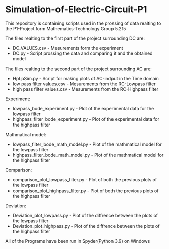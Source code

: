 # Simulation-of-Electric-Circuit-P1

This repository is containing scripts used in the prossing of data realting to the P1-Project 
form Mathematics-Technology Group 5.215

The files realting to the first part of the project surrounding DC are:
- DC_VALUES.csv - Mesurements form the experiment
- DC.py - Script prossing the data and comparing it and the obtained model

The files realting to the second part of the project surrounding AC are:
- HpLpSim.py - Script for making plots of AC-indput in the Time domain
- low pass filter values.csv - Mesurements from the RC-Lowpass filter
- high pass filter values.csv - Mesurements from the RC-Highpass filter

Experiment:
- lowpass_bode_experiment.py - Plot of the experimental data for the lowpass filter
- highpass_filter_bode_experiment.py - Plot of the experimental data for the highpass filter

Mathmatical model:
- lowpass_filter_bode_math_model.py - Plot of the mathmatical model for the lowpass filter
- highpass_filter_bode_math_model.py - Plot of the mathmatical model for the highpass filter

Comparison: 
- comparison_plot_lowpass_filter.py - Plot of both the previous plots of the lowpass filter
- comparison_plot_highpass_filter.py - Plot of both the previous plots of the highpass filter

Deviation:
- Deviation_plot_lowpass.py - Plot of the diffrence between the plots of the lowpass filter
- Deviation_plot_highpass.py - Plot of the diffrence between the plots of the highpass filter

All of the Programs have been run in Spyder(Python 3.9) on Windows


